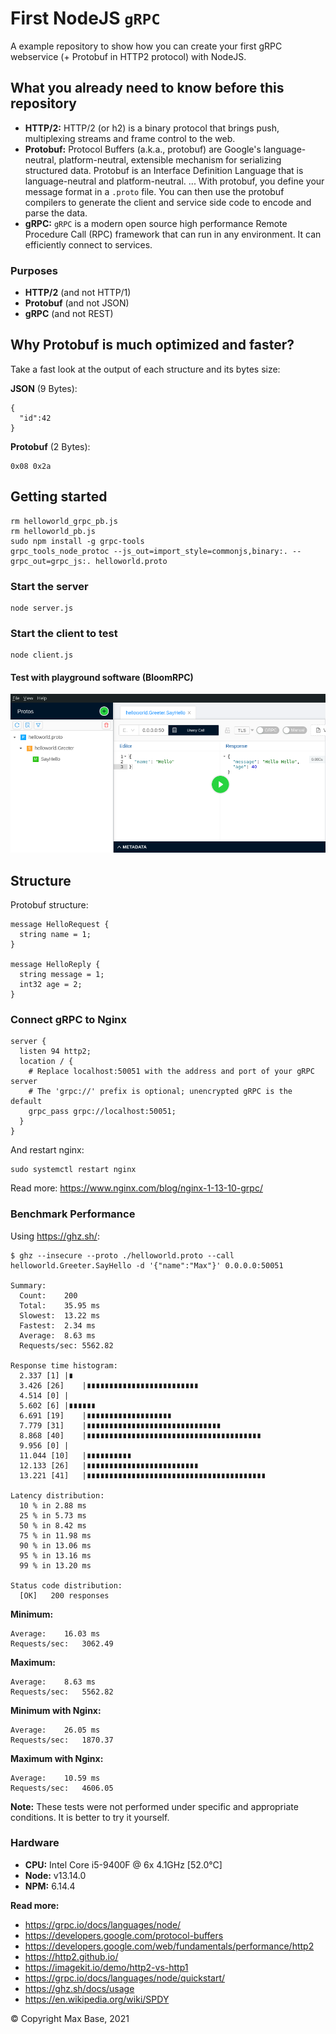 # First NodeJS `gRPC`

A example repository to show how you can create your first gRPC webservice (+ Protobuf in HTTP2 protocol) with NodeJS.

## What you already need to know before this repository

- **HTTP/2:** HTTP/2 (or h2) is a binary protocol that brings push, multiplexing streams and frame control to the web.
- **Protobuf:** Protocol Buffers (a.k.a., protobuf) are Google's language-neutral, platform-neutral, extensible mechanism for serializing structured data. Protobuf is an Interface Definition Language that is language-neutral and platform-neutral. ... With protobuf, you define your message format in a `.proto` file. You can then use the protobuf compilers to generate the client and service side code to encode and parse the data.
- **gRPC:** `gRPC` is a modern open source high performance Remote Procedure Call (RPC) framework that can run in any environment. It can efficiently connect to services.

### Purposes

- **HTTP/2** (and not HTTP/1)
- **Protobuf** (and not JSON)
- **gRPC** (and not REST)

## Why Protobuf is much optimized and faster?

Take a fast look at the output of each structure and its bytes size:

**JSON** (9 Bytes):
```
{
  "id":42
}
```

**Protobuf** (2 Bytes):

```
0x08 0x2a
```

## Getting started

```
rm helloworld_grpc_pb.js
rm helloworld_pb.js 
sudo npm install -g grpc-tools
grpc_tools_node_protoc --js_out=import_style=commonjs,binary:. --grpc_out=grpc_js:. helloworld.proto
```

### Start the server

```
node server.js
```

### Start the client to test

```
node client.js
```

#### Test with playground software (BloomRPC)

[![BloomRPC - first nodejs grpc](preview.png)](helloworld.proto)

## Structure

Protobuf structure:

```
message HelloRequest {
  string name = 1;
}

message HelloReply {
  string message = 1;
  int32 age = 2;
}
```
### Connect gRPC to Nginx

```
server {
  listen 94 http2;
  location / {
    # Replace localhost:50051 with the address and port of your gRPC server
    # The 'grpc://' prefix is optional; unencrypted gRPC is the default
    grpc_pass grpc://localhost:50051;
  }
}
```

And restart nginx:

```
sudo systemctl restart nginx
```

Read more: https://www.nginx.com/blog/nginx-1-13-10-grpc/
    
### Benchmark Performance

Using https://ghz.sh/:
```
$ ghz --insecure --proto ./helloworld.proto --call helloworld.Greeter.SayHello -d '{"name":"Max"}' 0.0.0.0:50051

Summary:
  Count:	200
  Total:	35.95 ms
  Slowest:	13.22 ms
  Fastest:	2.34 ms
  Average:	8.63 ms
  Requests/sec:	5562.82

Response time histogram:
  2.337 [1]	|∎
  3.426 [26]	|∎∎∎∎∎∎∎∎∎∎∎∎∎∎∎∎∎∎∎∎∎∎∎∎∎
  4.514 [0]	|
  5.602 [6]	|∎∎∎∎∎∎
  6.691 [19]	|∎∎∎∎∎∎∎∎∎∎∎∎∎∎∎∎∎∎∎
  7.779 [31]	|∎∎∎∎∎∎∎∎∎∎∎∎∎∎∎∎∎∎∎∎∎∎∎∎∎∎∎∎∎∎
  8.868 [40]	|∎∎∎∎∎∎∎∎∎∎∎∎∎∎∎∎∎∎∎∎∎∎∎∎∎∎∎∎∎∎∎∎∎∎∎∎∎∎∎
  9.956 [0]	|
  11.044 [10]	|∎∎∎∎∎∎∎∎∎∎
  12.133 [26]	|∎∎∎∎∎∎∎∎∎∎∎∎∎∎∎∎∎∎∎∎∎∎∎∎∎
  13.221 [41]	|∎∎∎∎∎∎∎∎∎∎∎∎∎∎∎∎∎∎∎∎∎∎∎∎∎∎∎∎∎∎∎∎∎∎∎∎∎∎∎∎

Latency distribution:
  10 % in 2.88 ms 
  25 % in 5.73 ms 
  50 % in 8.42 ms 
  75 % in 11.98 ms 
  90 % in 13.06 ms 
  95 % in 13.16 ms 
  99 % in 13.20 ms 

Status code distribution:
  [OK]   200 responses   
```

**Minimum:**
```
Average:	16.03 ms
Requests/sec:	3062.49
```

**Maximum:**
```
Average:	8.63 ms
Requests/sec:	5562.82
```

**Minimum with Nginx:**
```
Average:	26.05 ms
Requests/sec:	1870.37
```

**Maximum with Nginx:**
```
Average:	10.59 ms
Requests/sec:	4606.05
```

**Note:** These tests were not performed under specific and appropriate conditions. It is better to try it yourself.

### Hardware

- **CPU:** Intel Core i5-9400F @ 6x 4.1GHz [52.0°C]
- **Node:** v13.14.0
- **NPM:** 6.14.4

**Read more:**
- https://grpc.io/docs/languages/node/
- https://developers.google.com/protocol-buffers
- https://developers.google.com/web/fundamentals/performance/http2
- https://http2.github.io/
- https://imagekit.io/demo/http2-vs-http1
- https://grpc.io/docs/languages/node/quickstart/
- https://ghz.sh/docs/usage
- https://en.wikipedia.org/wiki/SPDY

© Copyright Max Base, 2021
